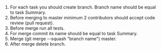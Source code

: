 1. For each task you should create branch. Branch name should be equal to task Summary.
2. Before merging to master minimum 2 contributors should accept code review (pull request).
3. Before merge run all tests.
3. For merge commit its name should be equal to task Summary.
4. Merge (git merge --squash "branch name") master.
5. After merge delete branch.
